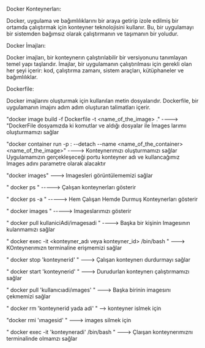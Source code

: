 Docker Konteynerları:

Docker, uygulama ve bağımlılıklarını bir araya getirip izole edilmiş bir ortamda çalıştırmak için konteyner teknolojisini kullanır. Bu, bir uygulamayı bir sistemden bağımsız olarak çalıştırmanın ve taşımanın bir yoludur.

Docker İmajları:

Docker imajları, bir konteynerın çalıştırılabilir bir versiyonunu tanımlayan temel yapı taşlarıdır. İmajlar, bir uygulamanın çalıştırılması için gerekli olan her şeyi içerir: kod, çalıştırma zamanı, sistem araçları, kütüphaneler ve bağımlılıklar.

Dockerfile:

Docker imajlarını oluşturmak için kullanılan metin dosyalarıdır. Dockerfile, bir uygulamanın imajını adım adım oluşturan talimatları içerir.


 "docker image build -f Dockerfile -t <name_of_the_image> ."  ----> "DockerFile dosyamızda ki komutlar ve aldığı dosyalar ile  İmages larımıı oluşturmamızı sağlar 

 "docker container run -p <port>:<port> --detach --name <name_of_the_container> <name_of_the_image>"  ---->  Konteynerımızı oluşturmamızı sağlar 
 Uygulamamızın gerçekleşeceği portu  konteyner adı ve kullancağımız Images adını parametre olarak alacaktır 

 "docker images"  ---> Imagesleri görüntülememizi sağlar 

 " docker ps "  -----> Çalışan konteynerları gösterir 

 " docker ps -a " -----> Hem Çalışan Hemde Durmuş Konteynerları gösterir
 
 " docker images " -----> Imageslarımızı gösterir 

 " docker pull kullaniciAdi/imagesadi "  ----> Başka bir kişinin Imagesının kulanmamızı sağlar 

 " docker exec -it <konteyner_adı veya konteyner_id> /bin/bash " ---> KOnteynerımızn terminaline erişmemizi sağlar 

" docker stop 'konteynerid' " ---> Çalışan konteynerı durdurmayı sağlar 

" docker start 'konteynerid' " ---> Durudurlan konteynerı çalıştırmamızı sağlar 

" docker pull 'kullanıcıadi/ımages' " ---> Başka birinin imagesını çekmemizi sağlar 

" docker rm 'konteynerid yada adi' " --> konteyner islmek için 

"docker rmi 'ımagesid'  "    ---> images silmek için 

" docker exec -it 'konteyneradi' /bin/bash "  --->  Çlaışan konteynerımıznı terminalinde olmamzı sağlar 